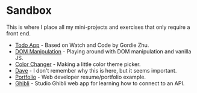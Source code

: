 # Sandbox

This is where I place all my mini-projects and exercises that only require a front end.

- [Todo App](https://taniarascia.github.io/sandbox/todo) - Based on Watch and Code by Gordie Zhu.
- [DOM Manipulation](https://taniarascia.github.io/sandbox/dom) - Playing around with DOM manipulation and vanilla JS.
- [Color Changer](https://taniarascia.github.io/sandbox/colors) - Making a little color theme picker.
- [Dave](https://taniarascia.github.io/sandbox/dave) - I don't remember why this is here, but it seems important.
- [Portfolio](https://taniarascia.github.io/sandbox/portfolio) - Web developer resume/portfolio example.
- [Ghibli](https://taniarascia.github.io/sandbox/ghibli) - Studio Ghibli web app for learning how to connect to an API.
